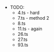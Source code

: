 - TODO: 
    - 4.ts - hard
    - 7.ts - method 2
    - 8.ts
    - 11.ts - again
    - 26.ts
    - 27.ts
    - 93.ts